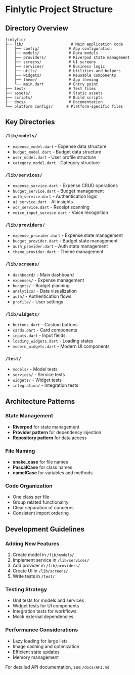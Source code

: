 # Finlytic Project Structure

## Directory Overview

```
finlytic/
├── lib/                     # Main application code
│   ├── config/             # App configuration
│   ├── models/             # Data models
│   ├── providers/          # Riverpod state management
│   ├── screens/            # UI screens
│   ├── services/           # Business logic
│   ├── utils/              # Utilities and helpers
│   ├── widgets/            # Reusable components
│   ├── theme/              # App theming
│   └── main.dart           # Entry point
├── test/                   # Test files
├── assets/                 # Static assets
├── scripts/                # Build scripts
├── docs/                   # Documentation
└── platform configs/      # Platform-specific files
```

## Key Directories

### `/lib/models/`
- `expense_model.dart` - Expense data structure
- `budget_model.dart` - Budget data structure
- `user_model.dart` - User profile structure
- `category_model.dart` - Category structure

### `/lib/services/`
- `expense_service.dart` - Expense CRUD operations
- `budget_service.dart` - Budget management
- `auth_service.dart` - Authentication logic
- `ai_service.dart` - AI insights
- `ocr_service.dart` - Receipt scanning
- `voice_input_service.dart` - Voice recognition

### `/lib/providers/`
- `expense_provider.dart` - Expense state management
- `budget_provider.dart` - Budget state management
- `auth_provider.dart` - Auth state management
- `theme_provider.dart` - Theme management

### `/lib/screens/`
- `dashboard/` - Main dashboard
- `expenses/` - Expense management
- `budgets/` - Budget planning
- `analytics/` - Data visualization
- `auth/` - Authentication flows
- `profile/` - User settings

### `/lib/widgets/`
- `buttons.dart` - Custom buttons
- `cards.dart` - Card components
- `inputs.dart` - Input fields
- `loading_widgets.dart` - Loading states
- `modern_widgets.dart` - Modern UI components

### `/test/`
- `models/` - Model tests
- `services/` - Service tests
- `widgets/` - Widget tests
- `integration/` - Integration tests

## Architecture Patterns

### State Management
- **Riverpod** for state management
- **Provider pattern** for dependency injection
- **Repository pattern** for data access

### File Naming
- **snake_case** for file names
- **PascalCase** for class names
- **camelCase** for variables and methods

### Code Organization
- One class per file
- Group related functionality
- Clear separation of concerns
- Consistent import ordering

## Development Guidelines

### Adding New Features
1. Create model in `/lib/models/`
2. Implement service in `/lib/services/`
3. Add provider in `/lib/providers/`
4. Create UI in `/lib/screens/`
5. Write tests in `/test/`

### Testing Strategy
- Unit tests for models and services
- Widget tests for UI components
- Integration tests for workflows
- Mock external dependencies

### Performance Considerations
- Lazy loading for large lists
- Image caching and optimization
- Efficient state updates
- Memory management

For detailed API documentation, see `/docs/API.md`.